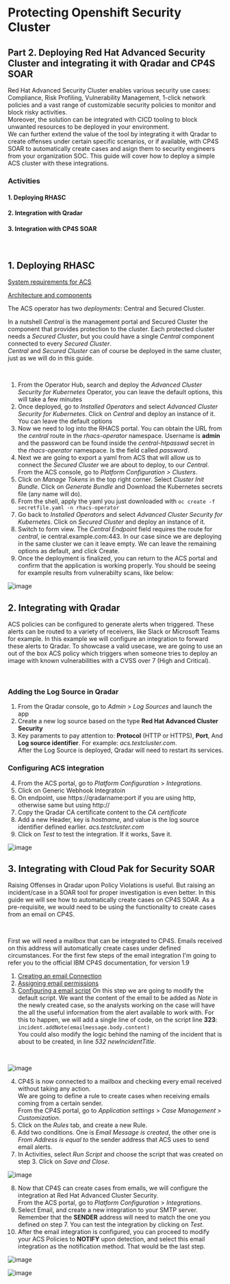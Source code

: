 # Protecting Openshift Security Cluster
## Part 2. Deploying Red Hat Advanced Security Cluster and integrating it with Qradar and CP4S SOAR

Red Hat Advanced Security Cluster enables various security use cases: Compliance, Risk Profiling, Vulnerability Management, 1-click network policies and a vast range of customizable security policies to monitor and block risky activities. <br>
Moreover, the solution can be integrated with CICD tooling to block unwanted resources to be deployed in your environment. <br>
We can further extend the value of the tool by integrating it with Qradar to create offenses under certain specific scenarios, or if available, with CP4S SOAR to automatically create cases and asign them to security engineers from your organization SOC.
This guide will cover how to deploy a simple ACS cluster with these integrations.


### Activities
#### 1. Deploying RHASC
#### 2. Integration with Qradar
#### 3. Integration with CP4S SOAR

<br>

## 1. Deploying RHASC
[System requirements for ACS](https://docs.openshift.com/acs/3.69/installing/prerequisites.html) <br>

[Architecture and components](https://docs.openshift.com/acs/3.69/architecture/acs-architecture.html)

The ACS operator has two *deployments*: Central and Secured Cluster.

In a nutshell *Central* is the management portal and Secured Cluster the component that provides protection to the cluster. Each protected cluster needs a *Secured Cluster*, but you could have a single *Central* component connected to every *Secured Cluster*. <br>
*Central* and *Secured Cluster* can of course be deployed in the same cluster, just as we will do in this guide.

<br>

1. From the Operator Hub, search and deploy the *Advanced Cluster Security for Kubernetes* Operator, you can leave the default options, this will take a few minutes
2. Once deployed, go to *Installed Operators* and select *Advanced Cluster Security for Kubernetes*. Click on *Central* and deploy an instance of it. You can leave the default options
3. Now we need to log into the RHACS portal. You can obtain the URL from the *central* route in the *rhacs-operator* namespace. Username is **admin** and the password can be found inside the *central-htpasswd* secret in the *rhacs-operator* namespace. Is the field called *password*.
4. Next we are going to export a yaml from ACS that will allow us to connect the *Secured Cluster* we are about to deploy, to our *Central*. From the ACS console, go to *Platform Configuration > Clusters*.
5. Click on *Manage Tokens* in the top right corner. Select *Cluster Init Bundle*. Click on *Generate Bundle* and Download the Kubernetes secrets file (any name will do).
6. From the shell, apply the yaml you just downloaded with  `oc create -f secretfile.yaml -n rhacs-operator`
7. Go back to *Installed Operators* and select *Advanced Cluster Security for Kubernetes*. Click on *Secured Cluster* and deploy an instance of it.
8. Switch to form view. The *Central Endpoint* field requires the route for *central*, ie central.example.com:443. In our case since we are deploying in the same cluster we can it leave empty. We can leave the remaining options as default, and click Create.
9. Once the deployment is finalized, you can return to the ACS portal and confirm that the application is working properly. You should be seeing for example results from vulnerabilty scans, like below:

![image](https://user-images.githubusercontent.com/75438200/166227544-cce99568-20e8-45da-be26-21d4f928ac73.png)

## 2. Integrating with Qradar
ACS policies can be configured to generate alerts when triggered. These alerts can be routed to a variety of receivers, like Slack or Microsoft Teams for example.
In this example we will configure an integration to forward these alerts to Qradar.
To showcase a valid usecase, we are going to use an out of the box ACS policy which triggers when someone tries to deploy an image with known vulnerabilities with a CVSS over 7 (High and Critical).

<br>

### Adding the Log Source in Qradar
1. From the Qradar console, go to *Admin* > *Log Sources* and launch the app
2. Create a new log source based on the type **Red Hat Advanced Cluster Security**
3. Key paraments to pay attention to: **Protocol** (HTTP or HTTPS), **Port**, And **Log source identifier**. For example: *acs.testcluster.com*. <br> After the Log Source is deployed, Qradar will need to restart its services.
### Configuring ACS integration
4. From the ACS portal, go to *Platform Configuration* > *Integrations*.
6. Click on Generic Webhook Integratoin
7. On endpoint, use https://qradarname:port if you are using http, otherwise same but using http://
8. Copy the Qradar CA certificate content to the *CA certificate*
9. Add a new Header, key is *hostname*, and value is the log source identifier defined earlier. *acs.testcluster.com*
10. Click on *Test* to test the integration. If it works, Save it.

![image](https://user-images.githubusercontent.com/75438200/166304686-cd4ce623-20f8-4d3a-86d2-0c4441273eb3.png)

## 3. Integrating with Cloud Pak for Security SOAR
Raising Offenses in Qradar upon Policy Violations is useful. But raising an incident/case in a SOAR tool for proper investigation is even better.
In this guide we will see how to automatically create cases on CP4S SOAR. As a pre-requisite, we would need to be using the functionality to create cases from an email on CP4S.

<br>

First we will need a mailbox that can be integrated to CP4S. Emails received on this address will automatically create cases under defined circumstances.
For the first few steps of the email integration I'm going to refer you to the official IBM CP4S documentation, for version 1.9

1. [Creating an email Connection](https://www.ibm.com/docs/en/cloud-paks/cp-security/1.9?topic=email-lesson-1-creating-connection)
2. [Assigning email permissions](https://www.ibm.com/docs/en/cloud-paks/cp-security/1.9?topic=email-lesson-2-assigning-permissions)
3. [Configuring a email script](https://www.ibm.com/docs/en/cloud-paks/cp-security/1.9?topic=email-lesson-3-configuring-sample-script) 
On this step we are going to modify the default script. We want the content of the email to be added as *Note* in the newly created case, so the analysts working on the case will have the all the useful information from the alert available to work with.
For this to happen, we will add a single line of code, on the script line **323**: `incident.addNote(emailmessage.body.content)` <br>
You could also modify the logic behind the naming of the incident that is about to be created, in line *532 newIncidentTitle*.

<br>

![image](https://user-images.githubusercontent.com/75438200/166680058-3a8ede66-2ade-442a-a0f4-9587a06b9894.png)

4. CP4S is now connected to a mailbox and checking every email received without taking any action. <br> We are going to define a rule to create cases when receiving emails coming from a certain sender. <br> From the CP4S portal, go to *Application settings* > *Case Management* > *Customization*.
5. Click on the *Rules* tab, and create a new Rule.
6. Add two conditions. One is *Email Message is created*, the other one is *From Address is equal to* the sender address that ACS uses to send email alerts.
7. In Activities, select *Run Script* and choose the script that was created on step 3. Click on *Save and Close*.

![image](https://user-images.githubusercontent.com/75438200/166683247-3c49aaf6-2c3d-4c65-b3ed-28aec67bc30c.png)

8. Now that CP4S can create cases from emails, we will configure the integration at Red Hat Advanced Cluster Security. <br>
From the ACS portal, go to *Platform Configuration* > *Integrations*.
10. Select Email, and create a new integration to your SMTP server. <br> Remember that the **SENDER** address will need to match the one you defined on step 7. You can test the integration by clicking on *Test*. 
11. After the email integration is configured, you can proceed to modify your ACS Policies to **NOTIFY** upon detection, and select this email integration as the notification method. That would be the last step.

![image](https://user-images.githubusercontent.com/75438200/166684850-c8e8145c-3e7d-4219-b3da-5198064f3d4c.png)


![image](https://user-images.githubusercontent.com/75438200/166684250-7fd9fad0-3b0d-4327-ac9e-fac4aa3c8400.png)










